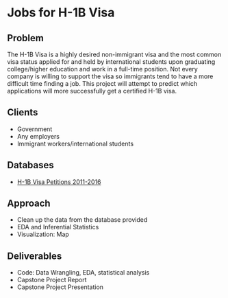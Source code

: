# Jobs for H-1B Visa

## Problem
The H-1B Visa is a highly desired non-immigrant visa and the most common visa status applied for and held by international students upon graduating college/higher education and work in a full-time position. Not every company is willing to support the visa so immigrants tend to have a more difficult time finding a job. This project will attempt to predict which  applications will more successfully get a certified H-1B visa.

## Clients
* Government
* Any employers
* Immigrant workers/international students

## Databases
* [H-1B Visa Petitions 2011-2016](https://www.kaggle.com/nsharan/h-1b-visa/data)

## Approach
* Clean up the data from the database provided
* EDA and Inferential Statistics
* Visualization: Map

## Deliverables
* Code: Data Wrangling, EDA, statistical analysis 
* Capstone Project Report
* Capstone Project Presentation
